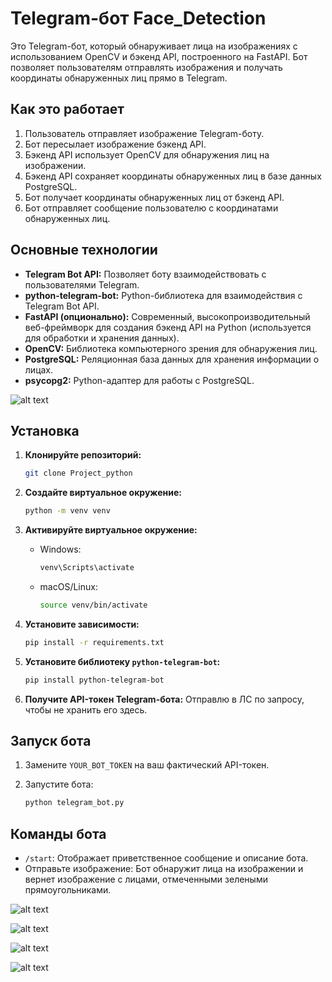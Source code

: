 # Telegram-бот Face_Detection

Это Telegram-бот, который обнаруживает лица на изображениях с использованием OpenCV и бэкенд API, построенного на FastAPI. Бот позволяет пользователям отправлять изображения и получать координаты обнаруженных лиц прямо в Telegram.

## Как это работает

1.  Пользователь отправляет изображение Telegram-боту.
2.  Бот пересылает изображение бэкенд API.
3.  Бэкенд API использует OpenCV для обнаружения лиц на изображении.
4.  Бэкенд API сохраняет координаты обнаруженных лиц в базе данных PostgreSQL.
5.  Бот получает координаты обнаруженных лиц от бэкенд API.
6.  Бот отправляет сообщение пользователю с координатами обнаруженных лиц.

## Основные технологии

*   **Telegram Bot API:** Позволяет боту взаимодействовать с пользователями Telegram.
*   **python-telegram-bot:** Python-библиотека для взаимодействия с Telegram Bot API.
*   **FastAPI (опционально):** Современный, высокопроизводительный веб-фреймворк для создания бэкенд API на Python (используется для обработки и хранения данных).
*   **OpenCV:** Библиотека компьютерного зрения для обнаружения лиц.
*   **PostgreSQL:** Реляционная база данных для хранения информации о лицах.
*   **psycopg2:** Python-адаптер для работы с PostgreSQL.

![alt text](bot_screen.jpg)

## Установка

1.  **Клонируйте репозиторий:** 

    ```bash
    git clone Project_python
    ```

2.  **Создайте виртуальное окружение:** 

    ```bash
    python -m venv venv
    ```

3.  **Активируйте виртуальное окружение:** 

    *   Windows:

        ```bash
        venv\Scripts\activate
        ```

    *   macOS/Linux:

        ```bash
        source venv/bin/activate
        ```

4.  **Установите зависимости:** 

    ```bash
    pip install -r requirements.txt
    ```

5.  **Установите библиотеку `python-telegram-bot`:**

    ```bash
    pip install python-telegram-bot
    ```


6.  **Получите API-токен Telegram-бота:**
    Отправлю в ЛС по запросу, чтобы не хранить его здесь.

## Запуск бота

1.  Замените `YOUR_BOT_TOKEN` на ваш фактический API-токен.
2.  Запустите бота:

    ```bash
    python telegram_bot.py
    ```

## Команды бота

*   `/start`: Отображает приветственное сообщение и описание бота.
*   Отправьте изображение: Бот обнаружит лица на изображении и вернет изображение с лицами, отмеченными зелеными прямоугольниками.

![alt text](screenshot/Test_bot.jpg)

![alt text](screenshot/validation_bot.jpg)

![alt text](screenshot/table_PostgreSQL.png)

![alt text](screenshot/Pytest.jpg)

